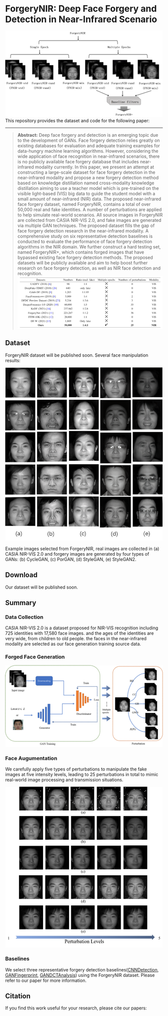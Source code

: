 # ForgeryNIR: Deep Face Forgery and Detection in Near-Infrared Scenario

![数据库总构成图](source/dataset.png)
This repository provides the dataset and code for the following paper:

---
> **Abstract:** 
Deep face forgery and detection is an emerging topic due to the development of GANs. Face forgery detection relies greatly on existing databases for evaluation and adequate training examples for data-hungry machine learning algorithms. However, considering the wide application of face recognition in near-infrared scenarios, there is no publicly available face forgery database that includes near-infrared modality currently. In this paper, we present an attempt at constructing a large-scale dataset for face forgery detection in the near-infrared modality and propose a new forgery detection method based on knowledge distillation named cross-modality knowledge distillation aiming to use a teacher model which is pre-trained on the visible light-based (VIS) big data to guide the student model with a small amount of near-infrared (NIR) data. The proposed near-infrared face forgery dataset, named ForgeryNIR, contains a total of over 50,000 real and fake identities. A number of perturbations are applied to help simulate real-world scenarios. All source images in ForgeryNIR are collected from CASIA NIR-VIS 2.0, and fake images are generated via multiple GAN techniques. The proposed dataset fills the gap of face forgery detection research in the near-infrared modality. A comprehensive study on six representative detection baselines is conducted to evaluate the performance of face forgery detection algorithms in the NIR domain. We further construct a hard testing set, named ForgeryNIR+, which contains forged images that have bypassed existing face forgery detection methods. The proposed datasets will be publicly available and aim to help boost further research on face forgery detection, as well as NIR face detection and recognition.
![dataset](source/relate_work.png)

## Dataset

ForgeryNIR dataset will be published soon.
Several face manipulation results:
<p align="center">
  <img  src="source/数据库示例.png">
</p>



Example images selected from ForgeryNIR, real images are collected in (a) CASIA NIR-VIS 2.0 and forgery images are generated by four types of GANs: (b) CycleGAN, (c) PorGAN, (d) StyleGAN, (e) StyleGAN2.


## Download

Our dataset will be published soon.

## Summary

### Data Collection

CASIA NIR-VIS 2.0  is a dataset proposed for NIR-VIS recognition including 725 identities with 17,580 face images. and the ages of the identities are very wide, from children to old people. the faces in the near-infrared modality are selected as our face generation training source data.

### Forged Face Generation

![Generation](source/First_figure.png)

### Face Augumentation
We carefully apply five types of perturbations to manipulate the fake images at five intensity levels, leading to 25 perturbations in total to mimic real-world image processing and transmission situations.

![Perturbations](source/perturbation_level.png)

### Baselines

We select three representative forgery detection baselines([CNNDetection](https://arxiv.org/abs/1912.11035), [GANFingerprint](https://arxiv.org/pdf/1811.08180.pdf), [GANDCTAnalysis](https://arxiv.org/abs/2003.08685)) using the ForgeryNIR dataset. Please refer to our paper for more information.

## Citation

If you find this work useful for your research, please cite our papers:




